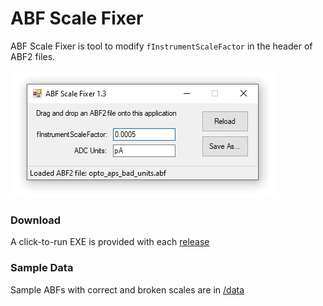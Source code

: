 # ABF Scale Fixer
ABF Scale Fixer is tool to modify `fInstrumentScaleFactor` in the header of ABF2 files.

![](doc/screenshot.jpg)

### Download
A click-to-run EXE is provided with each [release](https://github.com/swharden/ABF-Scale-Fixer/releases)

### Sample Data
Sample ABFs with correct and broken scales are in [/data](/data)
